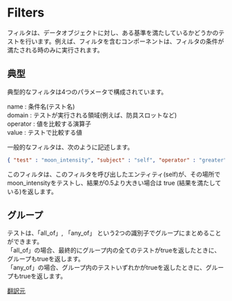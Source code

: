 # Filters
フィルタは、データオブジェクトに対し、ある基準を満たしているかどうかのテストを行います。例えば、フィルタを含むコンポーネントは、フィルタの条件が満たされる時のみに実行されます。

## 典型
典型的なフィルタは4つのパラメータで構成されています。  

name : 条件名(テスト名)  
domain : テストが実行される領域(例えば、防具スロットなど)  
operator : 値を比較する演算子  
value : テストで比較する値  

一般的なフィルタは、次のように記述します。  

```json
{ "test" : "moon_intensity", "subject" : "self", "operator" : "greater", "value" : "0.5" }
```

このフィルタは、このフィルタを呼び出したエンティティ(self)が、その場所でmoon_intensityをテストし、結果が0.5より大きい場合は true (結果を満たしている)を返します。

## グループ
テストは、「all_of」, 「any_of」 という2つの識別子でグループにまとめることができます。  
「all_of」の場合、最終的にグループ内の全てのテストがtrueを返したときに、グループもtrueを返します。  
「any_of」の場合、グループ内のテストいずれかがtrueを返したときに、グループもtrueを返します。

[翻訳元](https://minecraft.gamepedia.com/Bedrock_Edition_entity_components_documentation)